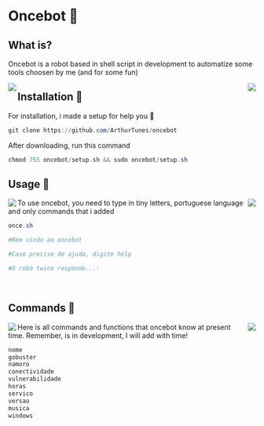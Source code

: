 # Oncebot 🍭



## What is?
Oncebot is a robot based in shell script in development to automatize some tools choosen by me (and for some fun)

<div align="center">
<img src="https://64.media.tumblr.com/391057e9162623d603368c594efaab1f/tumblr_ologyrzGmZ1vzljfio1_250.gifv" align="left">
<img src="https://64.media.tumblr.com/97ad091674305dc3ebc4c867d88d9fa7/tumblr_ologyrzGmZ1vzljfio3_250.gifv" align="right"></div>

## Installation 🦄
For installation, i made a setup for help you  🐧

 ```powershell
git clone https://github.com/ArthurTunes/oncebot
```
 
 After downloading, run this command
 
 ```powershell
chmod 755 oncebot/setup.sh && sudo oncebot/setup.sh
```

 
 ## Usage 🐯
<img src="https://64.media.tumblr.com/5128a88c03ace40927ebad73ffa36101/tumblr_ologyrzGmZ1vzljfio9_250.gifv" align="left">
<img src="https://64.media.tumblr.com/5e42b88b96d5d0731df048de44156348/tumblr_ologyrzGmZ1vzljfio8_250.gifv" align="right"></div>
 To use oncebot, you need to type in tiny letters, portuguese language and only commands that i added



```powershell
once.sh

#Bem vindo ao oncebot

#Caso precise de ajuda, digite help

#O robô twice responde...:
```

‎ ‎ ‎ ‎ ‎ ‎ 

## Commands 🐰

<img src="https://64.media.tumblr.com/042a6ff9584db4ca10028bfd567bdd92/tumblr_ologyrzGmZ1vzljfio4_250.gifv" align="left">
<img src="https://64.media.tumblr.com/dd09a317335597ae17f4d90ead191eba/tumblr_ologyrzGmZ1vzljfio5_250.gifv" align="right"></div>

Here is all commands and functions that oncebot know at present time. Remember, is in development, I will add with time!


```powershell
nome
gobuster
namoro
conectividade
vulnerabilidade
horas
servico
versao
musica
windows

```

